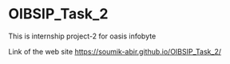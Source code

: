 # OIBSIP_Task_2
This is internship project-2 for oasis infobyte

Link of the web site https://soumik-abir.github.io/OIBSIP_Task_2/
